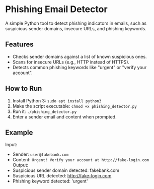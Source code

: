 # Phishing Email Detector

A simple Python tool to detect phishing indicators in emails, such as suspicious sender domains, insecure URLs, and phishing keywords.

## Features
- Checks sender domains against a list of known suspicious ones.
- Scans for insecure URLs (e.g., HTTP instead of HTTPS).
- Detects common phishing keywords like "urgent" or "verify your account".

## How to Run
1. Install Python 3: `sudo apt install python3`
2. Make the script executable: `chmod +x phishing_detector.py`
3. Run it: `./phishing_detector.py`
4. Enter a sender email and content when prompted.

## Example
Input:
- Sender: `user@fakebank.com`
- Content: `Urgent! Verify your account at http://fake-login.com`
Output:
- Suspicious sender domain detected: fakebank.com
- Suspicious URL detected: http://fake-login.com
- Phishing keyword detected: 'urgent'
